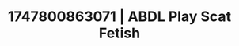 ---
categories:
- Roleplay fantasies
- Dark fantasy erotica
- Midnight surrender
- Intimate rituals
- Ethical porn
image: /assets/images/1747800863071.jpg
layout: post
seo:
  description: Featured content with premium Scat Fetish, ABDL Play. HD images available.
  keywords: Scat Fetish, ABDL Play
  og_image: /assets/images/1747800863071.jpg
  schema_type: VisualArtwork
tags:
- ABDL Play
- Scat Fetish
- '#1747800863071'
title: 1747800863071 | ABDL Play Scat Fetish
---
